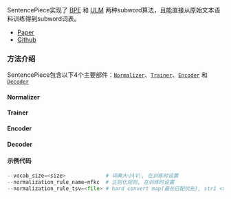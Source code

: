  SentencePiece实现了 [BPE](BPE.md) 和 [ULM](ULM.md) 两种subword算法，且能直接从原始文本语料训练得到subword词表。

- [Paper](media/pdf/SentencePiece.pdf)
- [Github](https://github.com/google/sentencepiece) 
### 方法介绍
SentencePiece包含以下4个主要部件：[`Normalizer`](#2)、[`Trainer`](#3)、[`Encoder`](#4) 和 [`Decoder`](#5)
#### Normalizer

#### Trainer

#### Encoder

#### Decoder


#### 示例代码
```python
--vocab_size=<size>             # 词典大小|V|, 在训练时设置
--normalization_rule_name=nfkc  # 正则化规则, 在训练时设置
--normalization_rule_tsv=<file> # hard convert map(最长匹配优先), str1 <tab> str2, 在训练时设置
```